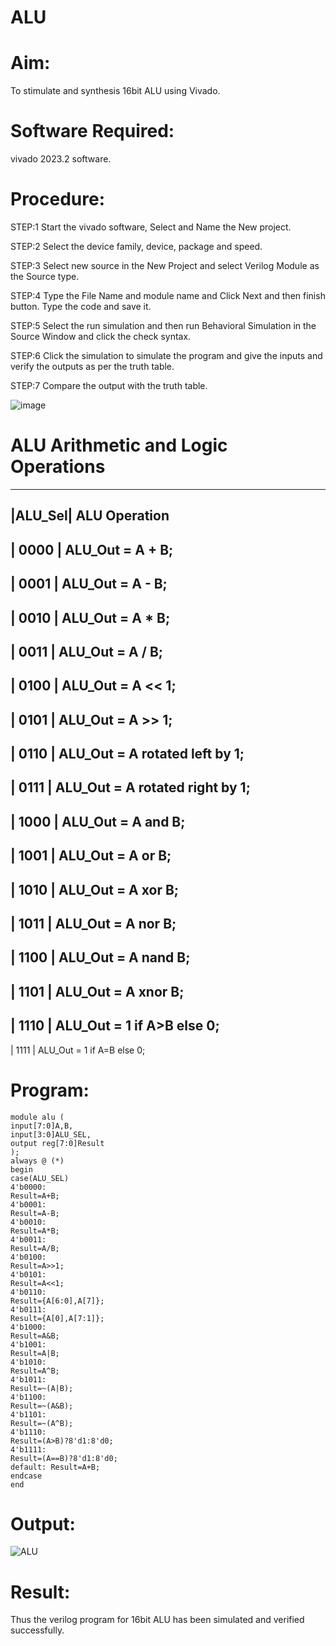 # ALU

# Aim:
To stimulate and synthesis 16bit ALU using Vivado.

# Software Required:
vivado 2023.2 software.

# Procedure:

STEP:1 Start the vivado software, Select and Name the New project.

STEP:2 Select the device family, device, package and speed.

STEP:3 Select new source in the New Project and select Verilog Module as the Source type.

STEP:4 Type the File Name and module name and Click Next and then finish button. Type the code and save it.

STEP:5 Select the run simulation and then run Behavioral Simulation in the Source Window and click the check syntax.

STEP:6 Click the simulation to simulate the program and give the inputs and verify the outputs as per the truth table.

STEP:7 Compare the output with the truth table.

![image](https://github.com/RESMIRNAIR/ALU/assets/154305926/33dff162-59b3-44e2-886a-1ddd6e60979f)

# ALU Arithmetic and Logic Operations
----------------------------------------------------------------------
|ALU_Sel|   ALU Operation
----------------------------------------------------------------------
| 0000  |   ALU_Out = A + B;
----------------------------------------------------------------------
| 0001  |   ALU_Out = A - B;
----------------------------------------------------------------------
| 0010  |   ALU_Out = A * B;
----------------------------------------------------------------------
| 0011  |   ALU_Out = A / B;
----------------------------------------------------------------------
| 0100  |   ALU_Out = A << 1;
----------------------------------------------------------------------
| 0101  |   ALU_Out = A >> 1;
----------------------------------------------------------------------
| 0110  |   ALU_Out = A rotated left by 1;
----------------------------------------------------------------------
| 0111  |   ALU_Out = A rotated right by 1;
----------------------------------------------------------------------
| 1000  |   ALU_Out = A and B;
----------------------------------------------------------------------
| 1001  |   ALU_Out = A or B;
----------------------------------------------------------------------
| 1010  |   ALU_Out = A xor B;
----------------------------------------------------------------------
| 1011  |   ALU_Out = A nor B;
----------------------------------------------------------------------
| 1100  |   ALU_Out = A nand B;
----------------------------------------------------------------------
| 1101  |   ALU_Out = A xnor B;
----------------------------------------------------------------------
| 1110  |   ALU_Out = 1 if A>B else 0;
----------------------------------------------------------------------
| 1111  |   ALU_Out = 1 if A=B else 0;

# Program:
```
module alu (
input[7:0]A,B,
input[3:0]ALU_SEL,
output reg[7:0]Result
);
always @ (*)
begin  
case(ALU_SEL)
4'b0000:
Result=A+B;
4'b0001:
Result=A-B;
4'b0010:
Result=A*B;
4'b0011:
Result=A/B;
4'b0100:
Result=A>>1;
4'b0101:
Result=A<<1;
4'b0110:
Result={A[6:0],A[7]};
4'b0111:
Result={A[0],A[7:1]};
4'b1000:
Result=A&B;
4'b1001:
Result=A|B;
4'b1010:
Result=A^B;
4'b1011:
Result=~(A|B);
4'b1100:
Result=~(A&B);
4'b1101:
Result=~(A^B);
4'b1110:
Result=(A>B)?8'd1:8'd0;
4'b1111:
Result=(A==B)?8'd1:8'd0;
default: Result=A+B;
endcase
end
```
# Output:

![ALU](https://github.com/RESMIRNAIR/ALU/assets/165815233/05a43b16-4233-4e86-9e75-5998fa9e2a7d)

# Result:

Thus the verilog program for 16bit ALU has been simulated and verified successfully.

